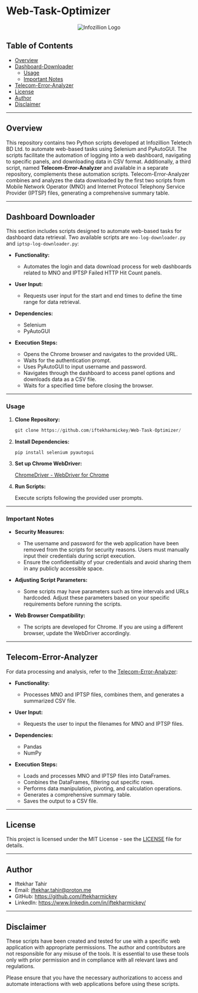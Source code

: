 # Web-Task-Optimizer

<div align="center">
  <img src="https://infotelebd.com/wp-content/uploads/2019/06/Logo-1.png" alt="Infozillion Logo">
</div>

## Table of Contents

- [Overview](#overview)
- [Dashboard-Downloader](#dashboard-downloader)
  - [Usage](#usage)
  - [Important Notes](#important-notes)
- [Telecom-Error-Analyzer](#telecom-error-analyzer)
- [License](#license)
- [Author](#author)
- [Disclaimer](#disclaimer)

---

## Overview

This repository contains two Python scripts developed at Infozillion Teletech BD Ltd. to automate web-based tasks using Selenium and PyAutoGUI. The scripts facilitate the automation of logging into a web dashboard, navigating to specific panels, and downloading data in CSV format. Additionally, a third script, named **Telecom-Error-Analyzer** and available in a separate repository, complements these automation scripts. Telecom-Error-Analyzer combines and analyzes the data downloaded by the first two scripts from Mobile Network Operator (MNO) and Internet Protocol Telephony Service Provider (IPTSP) files, generating a comprehensive summary table.

---

## Dashboard Downloader

This section includes scripts designed to automate web-based tasks for dashboard data retrieval. Two available scripts are `mno-log-downloader.py` and `iptsp-log-downloader.py`:

- **Functionality:**
  - Automates the login and data download process for web dashboards related to MNO and IPTSP Failed HTTP Hit Count panels.
    
- **User Input:**
  - Requests user input for the start and end times to define the time range for data retrieval.
    
- **Dependencies:**
  - Selenium
  - PyAutoGUI
    
- **Execution Steps:**
  - Opens the Chrome browser and navigates to the provided URL.
  - Waits for the authentication prompt.
  - Uses PyAutoGUI to input username and password.
  - Navigates through the dashboard to access panel options and downloads data as a CSV file.
  - Waits for a specified time before closing the browser.

---

### Usage

1. **Clone Repository:**

   ```python
   git clone https://github.com/iftekharmickey/Web-Task-Optimizer/
   ```

2. **Install Dependencies:**

   ```python
   pip install selenium pyautogui
   ```

3. **Set up Chrome WebDriver:**

   [ChromeDriver - WebDriver for Chrome](https://sites.google.com/chromium.org/driver/)

4. **Run Scripts:**

    Execute scripts following the provided user prompts.

---

### Important Notes

- **Security Measures:**

  - The username and password for the web application have been removed from the scripts for security reasons. Users must manually input their credentials during script execution.
  - Ensure the confidentiality of your credentials and avoid sharing them in any publicly accessible space.

- **Adjusting Script Parameters:**

  - Some scripts may have parameters such as time intervals and URLs hardcoded. Adjust these parameters based on your specific requirements before running the scripts.

- **Web Browser Compatibility:**

  - The scripts are developed for Chrome. If you are using a different browser, update the WebDriver accordingly. 

---

## Telecom-Error-Analyzer

For data processing and analysis, refer to the [Telecom-Error-Analyzer](https://github.com/iftekharmickey/Telecom-Error-Analyzer):

- **Functionality:**
  - Processes MNO and IPTSP files, combines them, and generates a summarized CSV file.

- **User Input:**
  - Requests the user to input the filenames for MNO and IPTSP files.

- **Dependencies:**
	- Pandas
	- NumPy

- **Execution Steps:**
	- Loads and processes MNO and IPTSP files into DataFrames.
	- Combines the DataFrames, filtering out specific rows.
	- Performs data manipulation, pivoting, and calculation operations.
	- Generates a comprehensive summary table.
	- Saves the output to a CSV file.

---

## License

This project is licensed under the MIT License - see the [LICENSE](https://github.com/iftekharmickey/Web-Task-Optimizer/blob/main/LICENSE) file for details.

---

## Author

- Iftekhar Tahir
- Email: iftekhar.tahir@proton.me
- GitHub: https://github.com/iftekharmickey
- LinkedIn: https://www.linkedin.com/in/iftekharmickey/

---

## Disclaimer

These scripts have been created and tested for use with a specific web application with appropriate permissions. The author and contributors are not responsible for any misuse of the tools. It is essential to use these tools only with prior permission and in compliance with all relevant laws and regulations.

Please ensure that you have the necessary authorizations to access and automate interactions with web applications before using these scripts.
